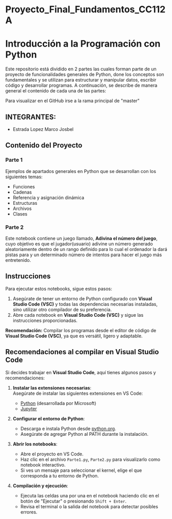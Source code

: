 # Proyecto_Final_Fundamentos_CC112A
# Introducción a la Programación con Python

Este repositorio está dividido en 2 partes las cuales forman parte de un proyecto de funcionalidades generales de Python, done los conceptos son fundamentales y se utilizan para estructurar
y manipular datos, escribir código y desarrollar programas. A continuación, se describe de manera general el contenido de cada una de las partes:

Para visualizar en el GitHub irse a la rama principal de "master"

## INTEGRANTES:  
- Estrada Lopez Marco Josbel  

## Contenido del Proyecto

### **Parte 1**  
Ejemplos de apartados generales en Python que se desarrollan con los siguientes temas:
- Funciones  
- Cadenas  
- Referencia y asignación dinámica
- Estructuras
- Archivos 
- Clases  

### **Parte 2**  
Este notebook contiene un juego llamado, **Adivina el número del juego**, cuyo objetivo es que el jugador(usuario) adivine un número generado aleatoriamente dentro de un rango definido
para lo cual el ordenador la dará pistas para y un determinado número de intentos para hacer el juego más entretenido.

## Instrucciones

Para ejecutar estos notebooks, sigue estos pasos:

1. Asegúrate de tener un entorno de Python configurado con **Visual Studio Code (VSC)** y todas las dependencias necesarias instaladas, sino utilizar otro compilador de su preferencia.  
2. Abre cada notebook en **Visual Studio Code (VSC)** y sigue las instrucciones proporcionadas.  

**Recomendación:** Compilar los programas desde el editor de código de **Visual Studio Code (VSC)**, ya que es versátil, ligero y adaptable.


## Recomendaciones al compilar en Visual Studio Code

Si decides trabajar en **Visual Studio Code**, aquí tienes algunos pasos y recomendaciones:

1. **Instalar las extensiones necesarias**:  
   Asegúrate de instalar las siguientes extensiones en VS Code:  
   - [Python](https://marketplace.visualstudio.com/items?itemName=ms-python.python) (desarrollada por Microsoft)  
   - [Jupyter](https://marketplace.visualstudio.com/items?itemName=ms-toolsai.jupyter)  

2. **Configurar el entorno de Python**:  
   - Descarga e instala Python desde [python.org](https://www.python.org/).  
   - Asegúrate de agregar Python al PATH durante la instalación.  
     
3. **Abrir los notebooks**:  
   - Abre el proyecto en VS Code.  
   - Haz clic en el archivo `Parte1.py`, `Parte2.py` para visualizarlo como notebook interactivo.  
   - Si ves un mensaje para seleccionar el kernel, elige el que corresponda a tu entorno de Python.  

4. **Compilación y ejecución**:  
   - Ejecuta las celdas una por una en el notebook haciendo clic en el botón de "Ejecutar" o presionando `Shift + Enter`.  
   - Revisa el terminal o la salida del notebook para detectar posibles errores.

  
